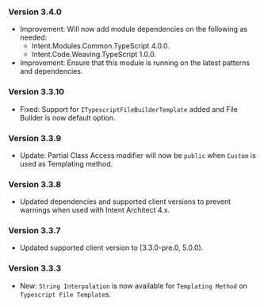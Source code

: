 ### Version 3.4.0

- Improvement: Will now add module dependencies on the following as needed:
    - Intent.Modules.Common.TypeScript 4.0.0.
    - Intent.Code.Weaving.TypeScript 1.0.0.
- Improvement: Ensure that this module is running on the latest patterns and dependencies.

### Version 3.3.10

- Fixed: Support for `ITypescriptFileBuilderTemplate` added and File Builder is now default option.

### Version 3.3.9

- Update: Partial Class Access modifier will now be `public` when `Custom` is used as Templating method.

### Version 3.3.8

- Updated dependencies and supported client versions to prevent warnings when used with Intent Architect 4.x.

### Version 3.3.7

- Updated supported client version to [3.3.0-pre.0, 5.0.0).

### Version 3.3.3

- New: `String Interpolation` is now available for `Templating Method` on `Typescript File Template`s.
